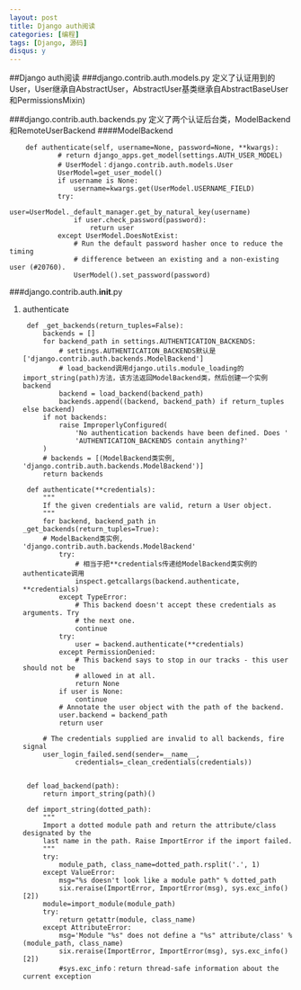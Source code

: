 ```yaml
---
layout: post
title: Django auth阅读
categories: [编程]
tags: [Django, 源码]
disqus: y
---
```


##Django auth阅读
###django.contrib.auth.models.py
定义了认证用到的User，User继承自AbstractUser，AbstractUser基类继承自AbstractBaseUser和PermissionsMixin)    

###django.contrib.auth.backends.py
定义了两个认证后台类，ModelBackend和RemoteUserBackend
####ModelBackend

		def authenticate(self, username=None, password=None, **kwargs):
				# return django_apps.get_model(settings.AUTH_USER_MODEL)
				# UserModel：django.contrib.auth.models.User
		        UserModel=get_user_model()
		        if username is None:
		            username=kwargs.get(UserModel.USERNAME_FIELD)
		        try:
		            user=UserModel._default_manager.get_by_natural_key(username)
		            if user.check_password(password):
		                return user
		        except UserModel.DoesNotExist:
		            # Run the default password hasher once to reduce the timing
		            # difference between an existing and a non-existing user (#20760).
		            UserModel().set_password(password)

###django.contrib.auth.__init__.py
1. authenticate

		def _get_backends(return_tuples=False):                                          
    		backends = []                                                                
    		for backend_path in settings.AUTHENTICATION_BACKENDS:
    			# settings.AUTHENTICATION_BACKENDS默认是['django.contrib.auth.backends.ModelBackend']
    			# load_backend调用django.utils.module_loading的import_string(path)方法，该方法返回ModelBackend类，然后创建一个实例backend
        		backend = load_backend(backend_path)                                     
        		backends.append((backend, backend_path) if return_tuples else backend)   
    		if not backends:                                                             
        		raise ImproperlyConfigured(                                              
            		'No authentication backends have been defined. Does '                
            		'AUTHENTICATION_BACKENDS contain anything?'                          
        	)              
        	# backends = [(ModelBackend类实例, 'django.contrib.auth.backends.ModelBackend')]
    		return backends
							
		def authenticate(**credentials):
			"""
			If the given credentials are valid, return a User object.
			"""
			for backend, backend_path in _get_backends(return_tuples=True):
			# ModelBackend类实例, 'django.contrib.auth.backends.ModelBackend'
				try:
					# 相当于把**credentials传递给ModelBackend类实例的authenticate调用
					inspect.getcallargs(backend.authenticate, **credentials)
				except TypeError:
					# This backend doesn't accept these credentials as arguments. Try
					# the next one.
					continue
				try:
					user = backend.authenticate(**credentials)
				except PermissionDenied:
					# This backend says to stop in our tracks - this user should not be
					# allowed in at all.
					return None
				if user is None:
					continue
				# Annotate the user object with the path of the backend.
				user.backend = backend_path
				return user

			# The credentials supplied are invalid to all backends, fire signal
			user_login_failed.send(sender=__name__,
					credentials=_clean_credentials(credentials))


		def load_backend(path):                                                          
    		return import_string(path)()
    		
    	def import_string(dotted_path):
    		"""
			Import a dotted module path and return the attribute/class designated by the
    		last name in the path. Raise ImportError if the import failed.
    		"""
    		try:
        		module_path, class_name=dotted_path.rsplit('.', 1)
    		except ValueError:
        		msg="%s doesn't look like a module path" % dotted_path
        		six.reraise(ImportError, ImportError(msg), sys.exc_info()[2])
    		module=import_module(module_path)
    		try:
        		return getattr(module, class_name)
    		except AttributeError:
        		msg='Module "%s" does not define a "%s" attribute/class' % (module_path, class_name)
        		six.reraise(ImportError, ImportError(msg), sys.exc_info()[2]) 
        		#sys.exc_info：return thread-safe information about the current exception
